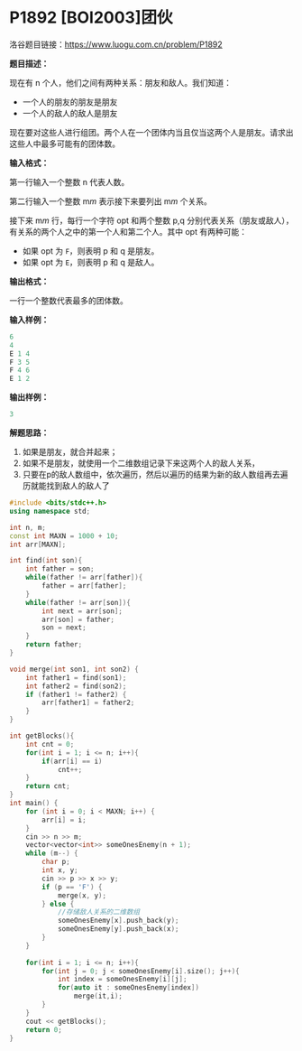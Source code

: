 # P1892 [BOI2003]团伙

洛谷题目链接：https://www.luogu.com.cn/problem/P1892

**题目描述：**

现在有 n 个人，他们之间有两种关系：朋友和敌人。我们知道：

- 一个人的朋友的朋友是朋友
- 一个人的敌人的敌人是朋友

现在要对这些人进行组团。两个人在一个团体内当且仅当这两个人是朋友。请求出这些人中最多可能有的团体数。

**输入格式：**

第一行输入一个整数 n 代表人数。

第二行输入一个整数 m*m* 表示接下来要列出 m*m* 个关系。

接下来 m*m* 行，每行一个字符 opt 和两个整数 p,q 分别代表关系（朋友或敌人），有关系的两个人之中的第一个人和第二个人。其中 opt 有两种可能：

- 如果 opt 为 `F`，则表明 p 和 q 是朋友。
- 如果 opt 为 `E`，则表明 p 和 q 是敌人。

**输出格式：**

一行一个整数代表最多的团体数。

**输入样例：**

```c++
6
4
E 1 4
F 3 5
F 4 6
E 1 2
```

**输出样例：**

```c++
3
```



**解题思路：**

1. 如果是朋友，就合并起来；
2. 如果不是朋友，就使用一个二维数组记录下来这两个人的敌人关系，
3. 只要在p的敌人数组中，依次遍历，然后以遍历的结果为新的敌人数组再去遍历就能找到敌人的敌人了

```c++
#include <bits/stdc++.h>
using namespace std;

int n, m;
const int MAXN = 1000 + 10;
int arr[MAXN];

int find(int son){
	int father = son;
	while(father != arr[father]){
		father = arr[father];		
	}
	while(father != arr[son]){
		int next = arr[son];
		arr[son] = father;
		son = next;
	}
	return father;
}

void merge(int son1, int son2) {
    int father1 = find(son1);
    int father2 = find(son2);
    if (father1 != father2) {
        arr[father1] = father2;
    }
}

int getBlocks(){
	int cnt = 0;
	for(int i = 1; i <= n; i++){
		if(arr[i] == i)
			cnt++;
	}
	return cnt;
}
int main() {
    for (int i = 0; i < MAXN; i++) {
        arr[i] = i;
    }
    cin >> n >> m;
    vector<vector<int>> someOnesEnemy(n + 1);
    while (m--) {
        char p;
        int x, y;
        cin >> p >> x >> y;
        if (p == 'F') {
            merge(x, y);
        } else {
            //存储敌人关系的二维数组
            someOnesEnemy[x].push_back(y);
            someOnesEnemy[y].push_back(x);
        }
    }
    	
    for(int i = 1; i <= n; i++){
		for(int j = 0; j < someOnesEnemy[i].size(); j++){
			int index = someOnesEnemy[i][j];
			for(auto it : someOnesEnemy[index])
				merge(it,i);
		}
	}
    cout <<	getBlocks();
    return 0;
}
```

